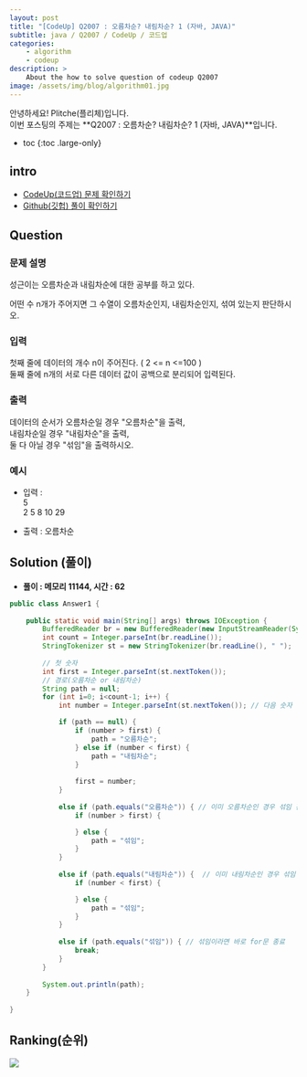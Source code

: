 ```yaml
---
layout: post
title: "[CodeUp] Q2007 : 오름차순? 내림차순? 1 (자바, JAVA)"
subtitle: java / Q2007 / CodeUp / 코드업
categories:
    - algorithm
    - codeup
description: >
    About the how to solve question of codeup Q2007
image: /assets/img/blog/algorithm01.jpg
---
```


안녕하세요! Plitche(플리체)입니다.  
이번 포스팅의 주제는 **Q2007 : 오름차순? 내림차순? 1 (자바, JAVA)**입니다.

* toc
{:toc .large-only}

## intro
* [CodeUp(코드업) 문제 확인하기](https://codeup.kr/problem.php?id=2007)  
* [Github(깃헙) 풀이 확인하기](https://github.com/plitche/CodeUp_Solution/tree/master/Q2001~Q2100/Q2007)  

## Question
### 문제 설명
성근이는 오름차순과 내림차순에 대한 공부를 하고 있다.  
  
어떤 수 n개가 주어지면 그 수열이 오름차순인지, 내림차순인지, 섞여 있는지 판단하시오.  
  
### 입력
첫째 줄에 데이터의 개수 n이 주어진다. ( 2 <= n <=100 )  
둘째 줄에 n개의 서로 다른 데이터 값이 공백으로 분리되어 입력된다.  
  
### 출력
데이터의 순서가 오름차순일 경우 "오름차순"을 출력,  
내림차순일 경우 "내림차순"을 출력,  
둘 다 아닐 경우 "섞임"을 출력하시오.  
  
### 예시
* 입력 :  
5  
2 5 8 10 29  
  
* 출력 : 오름차순  
  
## Solution (풀이)
* **풀이 : 메모리 11144, 시간 : 62**  

```java
public class Answer1 {
	
	public static void main(String[] args) throws IOException {
        BufferedReader br = new BufferedReader(new InputStreamReader(System.in));
        int count = Integer.parseInt(br.readLine());
        StringTokenizer st = new StringTokenizer(br.readLine(), " ");
        
        // 첫 숫자
        int first = Integer.parseInt(st.nextToken());
        // 경로(오름차순 or 내림차순)
        String path = null;
        for (int i=0; i<count-1; i++) {
        	int number = Integer.parseInt(st.nextToken()); // 다음 숫자

        	if (path == null) {
        		if (number > first) {
        			path = "오름차순";
        		} else if (number < first) {
        			path = "내림차순";
        		}
        		
        		first = number;
        	}
        	
        	else if (path.equals("오름차순")) { // 이미 오름차순인 경우 섞임 판단
        		if (number > first) {

        		} else {
        			path = "섞임";
        		}
        	}
        	
        	else if (path.equals("내림차순")) {  // 이미 내림차순인 경우 섞임 판단
        		if (number < first) {

        		} else {
        			path = "섞임";
        		}
        	}
        	
        	else if (path.equals("섞임")) { // 섞임이라면 바로 for문 종료
        		break;
        	}
        }
        
        System.out.println(path);
	}
    	 
}
```  

## Ranking(순위)
![](/assets/post/codeup/Q2000~Q2999/20220125_01/03.JPG)  